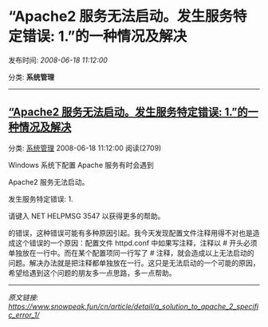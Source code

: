 # “Apache2 服务无法启动。发生服务特定错误: 1.”的一种情况及解决

发布时间: *2008-06-18 11:12:00*

分类: __系统管理__

---------

## [“Apache2 服务无法启动。发生服务特定错误: 1.”的一种情况及解决](/cn/article/detail/a_solution_to_apache_2_specific_error_1/)

分类: [系统管理](/cn/article/category/system_operation/) 2008-06-18 11:12:00 阅读(2709)

Windows 系统下配置 Apache 服务有时会遇到

Apache2 服务无法启动。

发生服务特定错误: 1.

请键入 NET HELPMSG 3547 以获得更多的帮助。

的错误，这种错误可能有多种原因引起。我今天发现配置文件注释用得不对也是造成这个错误的一个原因：配置文件 httpd.conf 中如果写注释，注释以 # 开头必须单独放在一行中。而在某个配置项同一行写了 # 注释，就会造成以上无法启动的问题。解决办法就是把注释都单独放在一行。这只是无法启动的一个可能的原因，希望给遇到这个问题的朋友多一点思路，多一点帮助。


---
*原文链接: https://www.snowpeak.fun/cn/article/detail/a_solution_to_apache_2_specific_error_1/*
